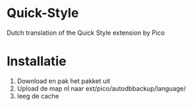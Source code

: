 Quick-Style
===========

Dutch translation of the Quick Style extension by Pico

Installatie
===========

1. Download en pak het pakket uit
2. Upload de map nl naar ext/pico/autodbbackup/language/
3. leeg de cache
